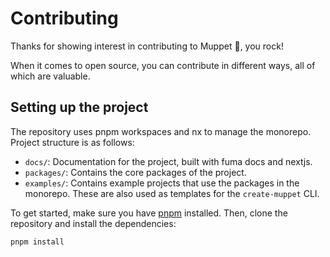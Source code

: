 # Contributing

Thanks for showing interest in contributing to Muppet 💖, you rock!

When it comes to open source, you can contribute in different ways, all of which are valuable.

## Setting up the project

The repository uses pnpm workspaces and nx to manage the monorepo. Project structure is as follows:

- `docs/`: Documentation for the project, built with fuma docs and nextjs.
- `packages/`: Contains the core packages of the project.
- `examples/`: Contains example projects that use the packages in the monorepo. These are also used as templates for the `create-muppet` CLI.

To get started, make sure you have [pnpm](https://pnpm.io/) installed. Then, clone the repository and install the dependencies:

```bash
pnpm install
```
